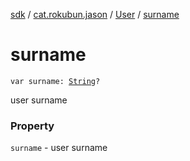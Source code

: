 [sdk](../../index.md) / [cat.rokubun.jason](../index.md) / [User](index.md) / [surname](./surname.md)

# surname

`var surname: `[`String`](https://kotlinlang.org/api/latest/jvm/stdlib/kotlin/-string/index.html)`?`

user surname

### Property

`surname` - user surname